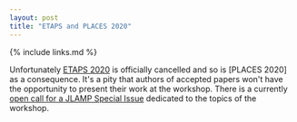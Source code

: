 ```yaml
---
layout: post
title: "ETAPS and PLACES 2020"
---
```


{% include links.md %}

Unfortunately [ETAPS 2020](https://etaps.org) is officially
cancelled and so is [PLACES 2020] as a consequence. It's a pity that
authors of accepted papers won't have the opportunity to present
their work at the workshop. There is a currently [open call for a
JLAMP Special Issue](https://tinyurl.com/yc6yaorg) dedicated to the
topics of the workshop.
